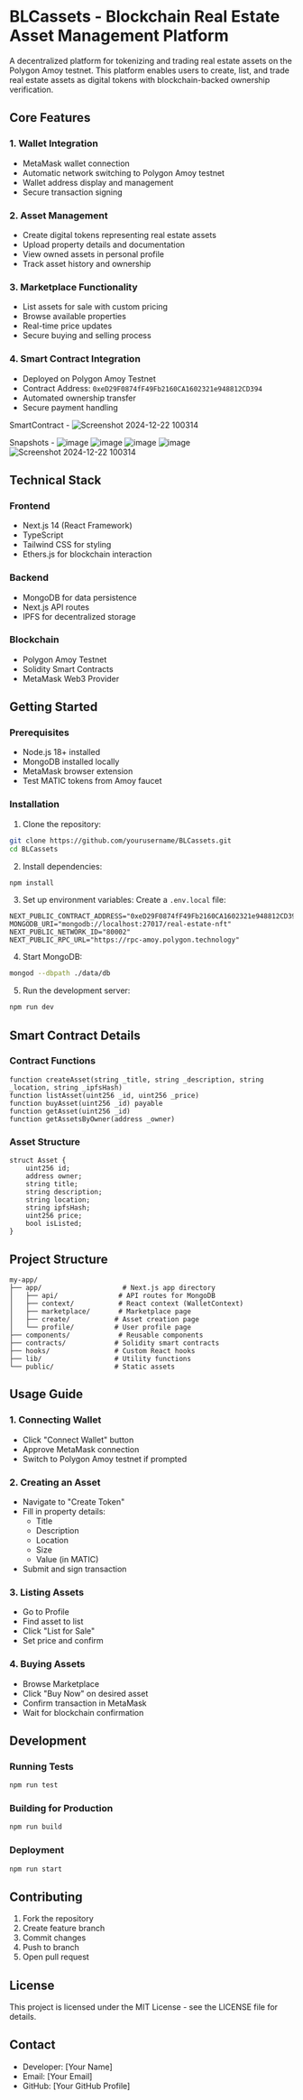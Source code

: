 # BLCassets - Blockchain Real Estate Asset Management Platform

A decentralized platform for tokenizing and trading real estate assets on the Polygon Amoy testnet. This platform enables users to create, list, and trade real estate assets as digital tokens with blockchain-backed ownership verification.

## Core Features

### 1. Wallet Integration
- MetaMask wallet connection
- Automatic network switching to Polygon Amoy testnet
- Wallet address display and management
- Secure transaction signing

### 2. Asset Management
- Create digital tokens representing real estate assets
- Upload property details and documentation
- View owned assets in personal profile
- Track asset history and ownership

### 3. Marketplace Functionality
- List assets for sale with custom pricing
- Browse available properties
- Real-time price updates
- Secure buying and selling process

### 4. Smart Contract Integration
- Deployed on Polygon Amoy Testnet
- Contract Address: `0xeD29F0874fF49Fb2160CA1602321e948812CD394`
- Automated ownership transfer
- Secure payment handling

SmartContract -
![Screenshot 2024-12-22 100314](https://github.com/user-attachments/assets/a0c0f404-52e3-4ff5-93fd-8e011d8713bc)
 
Snapshots - 
![image](https://github.com/user-attachments/assets/4a9fe3b4-d06e-462f-a620-94115a8a7f93)
![image](https://github.com/user-attachments/assets/8713bb95-994e-4f7b-888e-2632aa501f0a)
![image](https://github.com/user-attachments/assets/db6f5a08-f7bd-41d8-b96e-185915220d82)
![image](https://github.com/user-attachments/assets/89b0a47e-ca58-4e21-bb84-28397c3d6421)
![Screenshot 2024-12-22 100314](https://github.com/user-attachments/assets/a0c0f404-52e3-4ff5-93fd-8e011d8713bc)


## Technical Stack

### Frontend
- Next.js 14 (React Framework)
- TypeScript
- Tailwind CSS for styling
- Ethers.js for blockchain interaction

### Backend
- MongoDB for data persistence
- Next.js API routes
- IPFS for decentralized storage

### Blockchain
- Polygon Amoy Testnet
- Solidity Smart Contracts
- MetaMask Web3 Provider

## Getting Started

### Prerequisites
- Node.js 18+ installed
- MongoDB installed locally
- MetaMask browser extension
- Test MATIC tokens from Amoy faucet

### Installation

1. Clone the repository:
```bash
git clone https://github.com/yourusername/BLCassets.git
cd BLCassets
```

2. Install dependencies:
```bash
npm install
```

3. Set up environment variables:
Create a `.env.local` file:
```env
NEXT_PUBLIC_CONTRACT_ADDRESS="0xeD29F0874fF49Fb2160CA1602321e948812CD394"
MONGODB_URI="mongodb://localhost:27017/real-estate-nft"
NEXT_PUBLIC_NETWORK_ID="80002"
NEXT_PUBLIC_RPC_URL="https://rpc-amoy.polygon.technology"
```

4. Start MongoDB:
```bash
mongod --dbpath ./data/db
```

5. Run the development server:
```bash
npm run dev
```

## Smart Contract Details

### Contract Functions
```solidity
function createAsset(string _title, string _description, string _location, string _ipfsHash)
function listAsset(uint256 _id, uint256 _price)
function buyAsset(uint256 _id) payable
function getAsset(uint256 _id)
function getAssetsByOwner(address _owner)
```

### Asset Structure
```solidity
struct Asset {
    uint256 id;
    address owner;
    string title;
    string description;
    string location;
    string ipfsHash;
    uint256 price;
    bool isListed;
}
```

## Project Structure
```
my-app/
├── app/                    # Next.js app directory
│   ├── api/               # API routes for MongoDB
│   ├── context/           # React context (WalletContext)
│   ├── marketplace/       # Marketplace page
│   ├── create/           # Asset creation page
│   └── profile/          # User profile page
├── components/            # Reusable components
├── contracts/            # Solidity smart contracts
├── hooks/                # Custom React hooks
├── lib/                  # Utility functions
└── public/               # Static assets
```

## Usage Guide

### 1. Connecting Wallet
- Click "Connect Wallet" button
- Approve MetaMask connection
- Switch to Polygon Amoy testnet if prompted

### 2. Creating an Asset
- Navigate to "Create Token"
- Fill in property details:
  - Title
  - Description
  - Location
  - Size
  - Value (in MATIC)
- Submit and sign transaction

### 3. Listing Assets
- Go to Profile
- Find asset to list
- Click "List for Sale"
- Set price and confirm

### 4. Buying Assets
- Browse Marketplace
- Click "Buy Now" on desired asset
- Confirm transaction in MetaMask
- Wait for blockchain confirmation

## Development

### Running Tests
```bash
npm run test
```

### Building for Production
```bash
npm run build
```

### Deployment
```bash
npm run start
```

## Contributing
1. Fork the repository
2. Create feature branch
3. Commit changes
4. Push to branch
5. Open pull request

## License
This project is licensed under the MIT License - see the LICENSE file for details.

## Contact
- Developer: [Your Name]
- Email: [Your Email]
- GitHub: [Your GitHub Profile]
